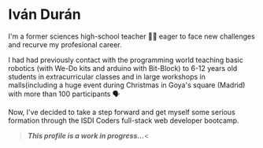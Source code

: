 # Iván Durán

I'm a former sciences high-school teacher :man_teacher: eager to face new challenges and recurve my profesional career.

I had had previously contact with the programming world teaching basic robotics (with We-Do kits and arduino with Bit-Block)
to 6-12 years old students in extracurricular classes and in large workshops in malls(including a huge event during Christmas in Goya's square (Madrid) with more than 100 participants :speaking_head:

Now, I've decided to take a step forward and get myself some serious formation through the ISDI Coders full-stack web developer bootcamp.

> **_This profile is a work in progress..._**<
